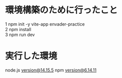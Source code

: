 # 環境構築のために行ったこと
1 npm init  -y vite-app envader-practice  
2 npm install  
3 npm run dev  


# 実行した環境
node.js version@14.15.5
npm version@6.14.11
